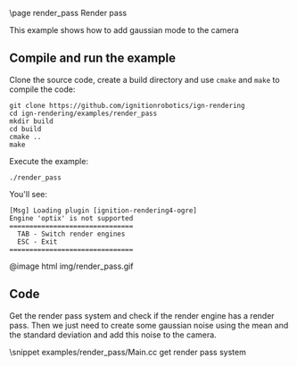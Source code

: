 \page render_pass Render pass

This example shows how to add gaussian mode to the camera

## Compile and run the example

Clone the source code, create a build directory and use `cmake` and `make` to compile the code:

```{.sh}
git clone https://github.com/ignitionrobotics/ign-rendering
cd ign-rendering/examples/render_pass
mkdir build
cd build
cmake ..
make
```
Execute the example:

```{.sh}
./render_pass
```

You'll see:

```{.sh}
[Msg] Loading plugin [ignition-rendering4-ogre]
Engine 'optix' is not supported
===============================
  TAB - Switch render engines
  ESC - Exit
===============================
```

@image html img/render_pass.gif

## Code

Get the render pass system and check if the render engine has a render pass. Then we just need to create some gaussian noise using the mean and the standard deviation and add this noise to the camera.

\snippet examples/render_pass/Main.cc get render pass system
